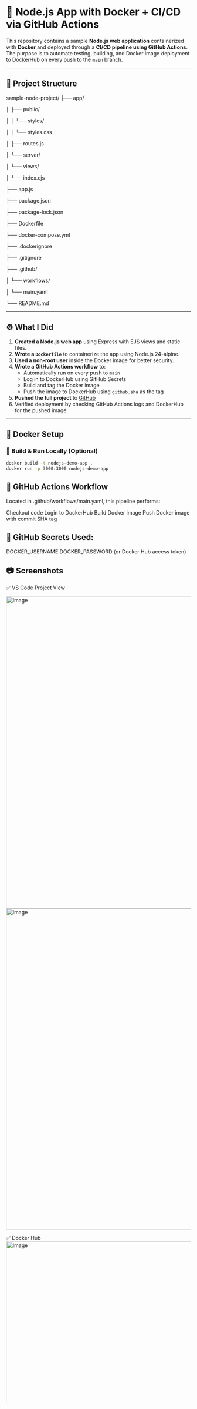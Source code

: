 # 🚀 Node.js App with Docker + CI/CD via GitHub Actions

This repository contains a sample **Node.js web application** containerized with **Docker** and deployed through a **CI/CD pipeline using GitHub Actions**. The purpose is to automate testing, building, and Docker image deployment to DockerHub on every push to the `main` branch.

---

## 📁 Project Structure

sample-node-project/
├── app/

│ ├── public/

│ │ └── styles/

│ │ └── styles.css

│ ├── routes.js

│ └── server/

│ └── views/

│ └── index.ejs

├── app.js

├── package.json

├── package-lock.json

├── Dockerfile

├── docker-compose.yml

├── .dockerignore

├── .gitignore

├── .github/

│ └── workflows/

│ └── main.yaml

└── README.md

---

## ⚙️ What I Did

1. **Created a Node.js web app** using Express with EJS views and static files.
2. **Wrote a `Dockerfile`** to containerize the app using Node.js 24-alpine.
3. **Used a non-root user** inside the Docker image for better security.
4. **Wrote a GitHub Actions workflow** to:
   - Automatically run on every push to `main`
   - Log in to DockerHub using GitHub Secrets
   - Build and tag the Docker image
   - Push the image to DockerHub using `github.sha` as the tag
5. **Pushed the full project** to [GitHub](https://github.com/Praneetb2929/nodejs-elevatelabs)
6. Verified deployment by checking GitHub Actions logs and DockerHub for the pushed image.

---

## 🐳 Docker Setup

### 🔧 Build & Run Locally (Optional)

```bash
docker build -t nodejs-demo-app .
docker run -p 3000:3000 nodejs-demo-app
```
## 🤖 GitHub Actions Workflow
Located in .github/workflows/main.yaml, this pipeline performs:

Checkout code
Login to DockerHub
Build Docker image
Push Docker image with commit SHA tag

## 🔐 GitHub Secrets Used:
DOCKER_USERNAME
DOCKER_PASSWORD (or Docker Hub access token)

## 📷 Screenshots
✅ VS Code Project View

<img width="1919" height="848" alt="Image" src="https://github.com/user-attachments/assets/1decf1da-cd07-4312-9ef2-ffbf02937a9b" />
<img width="1735" height="873" alt="Image" src="https://github.com/user-attachments/assets/51b19590-f48d-4a22-a9a0-12e7eb71ba22" />


✅ Docker Hub
<img width="1868" height="439" alt="Image" src="https://github.com/user-attachments/assets/e258b69f-b79e-4126-882a-e40b7a7663a0" />
